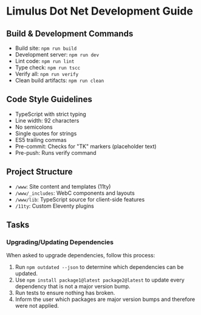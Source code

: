 # Limulus Dot Net Development Guide

## Build & Development Commands

- Build site: `npm run build`
- Development server: `npm run dev`
- Lint code: `npm run lint`
- Type check: `npm run tscc`
- Verify all: `npm run verify`
- Clean build artifacts: `npm run clean`

## Code Style Guidelines

- TypeScript with strict typing
- Line width: 92 characters
- No semicolons
- Single quotes for strings
- ES5 trailing commas
- Pre-commit: Checks for "TK" markers (placeholder text)
- Pre-push: Runs verify command

## Project Structure

- `/www`: Site content and templates (11ty)
- `/www/_includes`: WebC components and layouts
- `/www/lib`: TypeScript source for client-side features
- `/11ty`: Custom Eleventy plugins

## Tasks

### Upgrading/Updating Dependencies

When asked to upgrade dependencies, follow this process:

1. Run `npm outdated --json` to determine which dependencies can be updated.
2. Use `npm install package1@latest package2@latest` to update every dependency that is not
   a major version bump.
3. Run tests to ensure nothing has broken.
4. Inform the user which packages are major version bumps and therefore were not applied.
